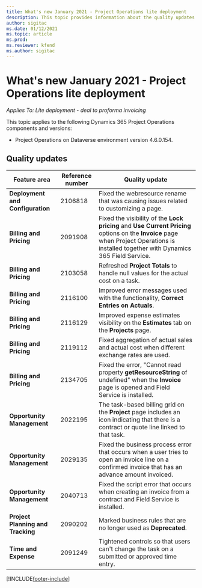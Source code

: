 ```yaml
---
title: What's new January 2021 - Project Operations lite deployment
description: This topic provides information about the quality updates available in the January 2021 release of Project Operations lite deployment.
author: sigitac
ms.date: 01/12/2021
ms.topic: article
ms.prod:
ms.reviewer: kfend 
ms.author: sigitac
---
```


# What's new January 2021 - Project Operations lite deployment


_Applies To: Lite deployment - deal to proforma invoicing_

This topic applies to the following Dynamics 365 Project Operations components and versions:

  - Project Operations on Dataverse environment version 4.6.0.154.
  
## Quality updates

| **Feature area** | **Reference number** | **Quality update** |
| --- | --- | --- |
| **Deployment and Configuration** | 2106818 | Fixed the webresource rename that was causing issues related to customizing a page. |
| **Billing and Pricing** | 2091908 | Fixed the visibility of the **Lock pricing** and **Use Current Pricing** options on the **Invoice** page when Project Operations is installed together with Dynamics 365 Field Service. |
| **Billing and Pricing** | 2103058 | Refreshed **Project Totals** to handle null values for the actual cost on a task. |
| **Billing and Pricing** | 2116100 | Improved error messages used with the functionality, **Correct Entries on Actuals**. |
| **Billing and Pricing** | 2116129 | Improved expense estimates visibility on the **Estimates** tab on the **Projects** page. |
| **Billing and Pricing** | 2119112 | Fixed aggregation of actual sales and actual cost when different exchange rates are used. |
| **Billing and Pricing** | 2134705 | Fixed the error, "Cannot read property **getResourceString** of undefined" when the **Invoice** page is opened and Field Service is installed. |
| **Opportunity Management** | 2022195 | The task-based billing grid on the **Project** page includes an icon indicating that there is a contract or quote line linked to that task. |
| **Opportunity Management** | 2029135 | Fixed the business process error that occurs when a user tries to open an invoice line on a confirmed invoice that has an advance amount invoiced. |
| **Opportunity Management** | 2040713 | Fixed the script error that occurs when creating an invoice from a contract and Field Service is installed. |
| **Project Planning and Tracking** | 2090202 | Marked business rules that are no longer used as **Deprecated**. |
| **Time and Expense** | 2091249 | Tightened controls so that users can't change the task on a submitted or approved time entry. |


[!INCLUDE[footer-include](../../includes/footer-banner.md)]